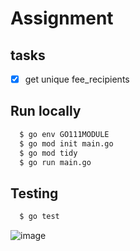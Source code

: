 # Assignment 

## tasks

- [x] get unique fee_recipients 

## Run locally

```sh
  $ go env GO111MODULE
  $ go mod init main.go
  $ go mod tidy 
  $ go run main.go
```
## Testing 

```sh
  $ go test
```

![image](https://user-images.githubusercontent.com/70419764/214617151-1f90da6b-af53-4cbf-995b-6d7db9f66ebc.png)
